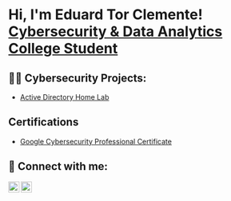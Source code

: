<h1>Hi, I'm Eduard Tor Clemente! <br/> <a href="https://www.linkedin.com/in/eduard-tor-clemente/">Cybersecurity & Data Analytics College Student</a></h1>

<h2>👨‍💻 Cybersecurity Projects:</h2>

  - [Active Directory Home Lab](https://github.com/joshmadakor1/Algorithms-Practice)

<h2> Certifications </h2>

- [Google Cybersecurity Professional Certificate](https://www.coursera.org/professional-certificates/google-cybersecurity/?msockid=04b11a8a736c68f2282f0fce723e69fb)


<h2> 🤳 Connect with me:</h2>

[<img align="left" alt="JoshMadakor | LinkedIn" width="22px" src="https://cdn.jsdelivr.net/npm/simple-icons@v3/icons/linkedin.svg" />][linkedin]
[<img align="left" alt="JoshMadakor | Instagram" width="22px" src="https://cdn.jsdelivr.net/npm/simple-icons@v3/icons/instagram.svg" />][instagram]

[instagram]: https://www.instagram.com/edu_tor_10/
[linkedin]: https://linkedin.com/in/eduard-tor-clemente

<!--
**joshmadakor1/joshmadakor1** is a ✨ _special_ ✨ repository because its `README.md` (this file) appears on your GitHub profile.

Here are some ideas to get you started:

- 🔭 I’m currently working on ...
- 🌱 I’m currently learning ...
- 👯 I’m looking to collaborate on ...
- 🤔 I’m looking for help with ...
- 💬 Ask me about ...
- 📫 How to reach me: ...
- 😄 Pronouns: ...
- ⚡ Fun fact: ...
-->
